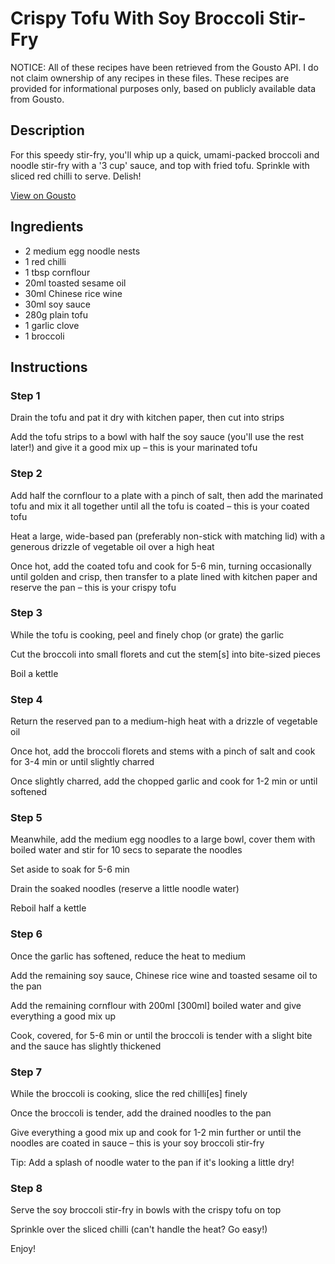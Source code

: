 # Crispy Tofu With Soy Broccoli Stir-Fry

NOTICE: All of these recipes have been retrieved from the Gousto API. I do not claim ownership of any recipes in these files. These recipes are provided for informational purposes only, based on publicly available data from Gousto.

## Description

For this speedy stir-fry, you'll whip up a quick, umami-packed broccoli and noodle stir-fry with a '3 cup' sauce, and top with fried tofu. Sprinkle with sliced red chilli to serve. Delish!

[View on Gousto](https://www.gousto.co.uk/recipes/cookbook/baked-chilli-tofu-with-soy-broccoli-stir-fry)

## Ingredients

- 2 medium egg noodle nests
- 1 red chilli
- 1 tbsp cornflour 
- 20ml toasted sesame oil
- 30ml Chinese rice wine
- 30ml soy sauce
- 280g plain tofu
- 1 garlic clove
- 1 broccoli

## Instructions


### Step 1

Drain the tofu and pat it dry with kitchen paper, then cut into strips

Add the tofu strips to a bowl with half the soy sauce (you'll use the rest later!) and give it a good mix up – this is your marinated tofu


### Step 2

Add half the cornflour to a plate with a pinch of salt, then add the marinated tofu and mix it all together until all the tofu is coated – this is your coated tofu

Heat a large, wide-based pan (preferably non-stick with matching lid) with a generous drizzle of vegetable oil over a high heat

Once hot, add the coated tofu and cook for 5-6 min, turning occasionally until golden and crisp, then transfer to a plate lined with kitchen paper and reserve the pan – this is your crispy tofu


### Step 3

While the tofu is cooking, peel and finely chop (or grate) the garlic

Cut the broccoli into small florets and cut the stem<span class="text-danger">[s]</span> into bite-sized pieces

Boil a kettle


### Step 4

Return the reserved pan to a medium-high heat with a drizzle of vegetable oil

Once hot, add the broccoli florets and stems with a pinch of salt and cook for 3-4 min or until slightly charred

Once slightly charred, add the chopped garlic and cook for 1-2 min or until softened


### Step 5

Meanwhile, add the medium egg noodles to a large bowl, cover them with boiled water and stir for 10 secs to separate the noodles

Set aside to soak for 5-6 min

Drain the soaked noodles (reserve a little noodle water)

Reboil half a kettle


### Step 6

Once the garlic has softened, reduce the heat to medium

Add the remaining soy sauce, Chinese rice wine and toasted sesame oil to the pan

Add the remaining cornflour with 200ml <span class="text-danger">[300ml] </span>boiled water and give everything a good mix up

Cook, covered, for 5-6 min or until the broccoli is tender with a slight bite and the sauce has slightly thickened


### Step 7

While the broccoli is cooking, slice the red chilli<span class="text-danger">[es] </span>finely

Once the broccoli is tender, add the drained noodles to the pan

Give everything a good mix up and cook for 1-2 min further or until the noodles are coated in sauce – this is your soy broccoli stir-fry

Tip: Add a splash of noodle water to the pan if it's looking a little dry!

### Step 8

Serve the soy broccoli stir-fry in bowls with the crispy tofu on top

Sprinkle over the sliced chilli (can't handle the heat? Go easy!)

Enjoy!

